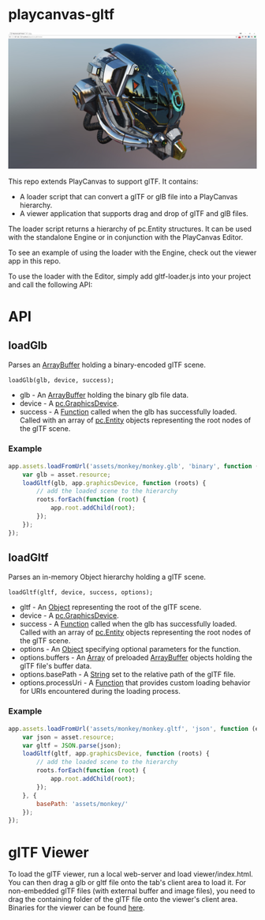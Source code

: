 # playcanvas-gltf
![gtTF viewer](/images/playcanvas-gltf-viewer.jpg?raw=true "glTF Viewer")

This repo extends PlayCanvas to support glTF. It contains:

* A loader script that can convert a glTF or glB file into a PlayCanvas hierarchy.
* A viewer application that supports drag and drop of glTF and glB files.

The loader script returns a hierarchy of pc.Entity structures. It can be used with the standalone Engine or in conjunction with the PlayCanvas Editor.

To see an example of using the loader with the Engine, check out the viewer app in this repo.

To use the loader with the Editor, simply add gltf-loader.js into your project and call the following API:

# API

## loadGlb
Parses an [ArrayBuffer](https://developer.mozilla.org/en-US/docs/Web/JavaScript/Reference/Global_Objects/ArrayBuffer) holding a binary-encoded glTF scene.
```
loadGlb(glb, device, success);
```
* glb - An [ArrayBuffer](https://developer.mozilla.org/en-US/docs/Web/JavaScript/Reference/Global_Objects/ArrayBuffer) holding the binary glb file data.
* device - A [pc.GraphicsDevice](https://developer.playcanvas.com/en/api/pc.GraphicsDevice.html).
* success - A [Function](https://developer.mozilla.org/en-US/docs/Web/JavaScript/Reference/Global_Objects/Function) called when the glb has successfully loaded. Called with an array of [pc.Entity](https://developer.playcanvas.com/en/api/pc.Entity.html) objects representing the root nodes of the glTF scene.

### Example
```javascript
app.assets.loadFromUrl('assets/monkey/monkey.glb', 'binary', function (err, asset) {
    var glb = asset.resource;
    loadGltf(glb, app.graphicsDevice, function (roots) {
        // add the loaded scene to the hierarchy
        roots.forEach(function (root) {
            app.root.addChild(root);
        });
    });
});
```

## loadGltf
Parses an in-memory Object hierarchy holding a glTF scene.
```
loadGltf(gltf, device, success, options);
```
* gltf - An [Object](https://developer.mozilla.org/en-US/docs/Web/JavaScript/Reference/Global_Objects/Object) representing the root of the glTF scene.
* device - A [pc.GraphicsDevice](https://developer.playcanvas.com/en/api/pc.GraphicsDevice.html).
* success - A [Function](https://developer.mozilla.org/en-US/docs/Web/JavaScript/Reference/Global_Objects/Function) called when the glb has successfully loaded. Called with an array of [pc.Entity](https://developer.playcanvas.com/en/api/pc.Entity.html) objects representing the root nodes of the glTF scene.
* options - An [Object](https://developer.mozilla.org/en-US/docs/Web/JavaScript/Reference/Global_Objects/Object) specifying optional parameters for the function.
* options.buffers - An [Array](https://developer.mozilla.org/en-US/docs/Web/JavaScript/Reference/Global_Objects/Array) of preloaded [ArrayBuffer](https://developer.mozilla.org/en-US/docs/Web/JavaScript/Reference/Global_Objects/ArrayBuffer) objects holding the glTF file's buffer data.
* options.basePath - A [String](https://developer.mozilla.org/en-US/docs/Web/JavaScript/Reference/Global_Objects/String) set to the relative path of the glTF file.
* options.processUri - A [Function](https://developer.mozilla.org/en-US/docs/Web/JavaScript/Reference/Global_Objects/Function) that provides custom loading behavior for URIs encountered during the loading process.

### Example
```javascript
app.assets.loadFromUrl('assets/monkey/monkey.gltf', 'json', function (err, asset) {
    var json = asset.resource;
    var gltf = JSON.parse(json);
    loadGltf(gltf, app.graphicsDevice, function (roots) {
        // add the loaded scene to the hierarchy
        roots.forEach(function (root) {
            app.root.addChild(root);
        });
    }, {
        basePath: 'assets/monkey/'
    });
});
```

# glTF Viewer
To load the glTF viewer, run a local web-server and load viewer/index.html. You can then drag a glb or gltf file onto the tab's client area to load it. For non-embedded glTF files (with external buffer and image files), you need to drag the containing folder of the glTF file onto the viewer's client area. Binaries for the viewer can be found [here](https://github.com/playcanvas/playcanvas-gltf/releases).
